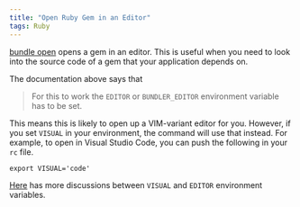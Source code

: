 ```yaml
---
title: "Open Ruby Gem in an Editor"
tags: Ruby
---
```


[bundle open](https://bundler.io/man/bundle-open.1.html) opens a gem in an editor. This is useful when you need to look into the source code of a gem that your application depends on.

The documentation above says that

> For this to work the `EDITOR` or `BUNDLER_EDITOR` environment variable has to be set.

This means this is likely to open up a VIM-variant editor for you. However, if you set `VISUAL` in your environment, the command will use that instead. For example, to open in Visual Studio Code, you can push the following in your `rc` file.

```
export VISUAL='code'
```

[Here](https://unix.stackexchange.com/questions/4859/visual-vs-editor-what-s-the-difference) has more discussions between `VISUAL` and `EDITOR` environment variables.
